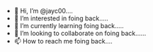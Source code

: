 - 👋 Hi, I’m @jayc00....
- 👀 I’m interested in foing back.....
- 🌱 I’m currently learning foing back.....
- 💞️ I’m looking to collaborate on foing back......
- 📫 How to reach me foing back....

<!---
jayc00/jayc00 is a ✨ special ✨ repository because its `README.md` (this file) appears on your GitHub profile.
You can click the Preview link to take a look at your changes.
--->
